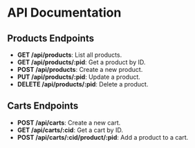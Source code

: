 # API Documentation

## Products Endpoints
- **GET /api/products**: List all products.
- **GET /api/products/:pid**: Get a product by ID.
- **POST /api/products**: Create a new product.
- **PUT /api/products/:pid**: Update a product.
- **DELETE /api/products/:pid**: Delete a product.

## Carts Endpoints
- **POST /api/carts**: Create a new cart.
- **GET /api/carts/:cid**: Get a cart by ID.
- **POST /api/carts/:cid/product/:pid**: Add a product to a cart.